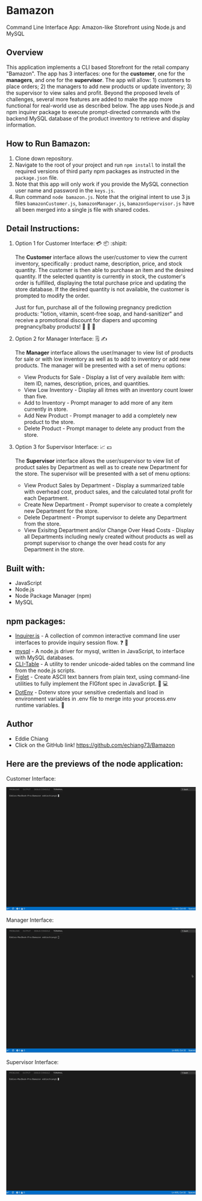 # Bamazon
Command Line Interface App: Amazon-like Storefront using Node.js and MySQL


## Overview
This application implements a CLI based Storefront for the retail company "Bamazon".  The app has 3 interfaces: one for the **customer**, one for the **managers**, and one for the **supervisor**.  The app will allow: 1) customers to place orders; 2) the managers to add new products or update inventory; 3) the supervisor to view sales and profit.  Beyond the proposed levels of challenges, several more features are added to make the app more functional for real-world use as described below. The app uses Node.js and npm inquirer package to execute prompt-directed commands with the backend MySQL database of the product inventory to retrieve and display information.

## How to Run Bamazon:

1. Clone down repository.
2. Navigate to the root of your project and run `npm install` to install the required versions of third party npm packages as instructed in the `package.json` file.
3. Note that this app will only work if you provide the MySQL connection user name and password in the `keys.js`.
4. Run command `node bamazon.js`.  Note that the original intent to use 3 js files `bamazonCustomer.js`, `bamazonManager.js`, `bamazonSupervisor.js` have all been merged into a single js file with shared codes.


## Detail Instructions:
1. Option 1 for Customer Interface: :credit_card: :package: :shipit:

   The **Customer** interface allows the user/customer to view the current inventory, specifically : product name, description, price, and stock quantity. The customer is then able to purchase an item and the desired quantity. If the selected quantity is currently in stock, the customer's order is fulfilled, displaying the total purchase price and updating the store database. If the desired quantity is not available, the customer is prompted to modify the order.

   Just for fun, purchase all of the following pregnancy prediction products: "lotion, vitamin, scent-free soap, and hand-sanitizer" and receive a promotional discount for diapers and upcoming pregnancy/baby products! :tada: :baby: :baby_bottle:

2. Option 2 for Manager Interface: :spiral_notepad: :writing_hand:
     
   The **Manager** interface allows the user/manager to view list of products for sale or with low inventory as well as to add to inventory or add new products. The manager will be presented with a set of menu options:

    * View Products for Sale - Display a list of very available item with: item ID, names, description, prices, and quantities.
    * View Low Inventory - Display all itmes with an inventory count lower than five.
    * Add to Inventory - Prompt manager to add more of any item currently in store.
    * Add New Product - Prompt manager to add a completely new product to the store.
    * Delete Product - Prompt manager to delete any product from the store.

3. Option 3 for Supervisor Interface: :chart_with_upwards_trend: :dollar:
     
   The **Supervisor** interface allows the user/supervisor to view list of product sales by Department as well as to create new Department for the store. The supervisor will be presented with a set of menu options:

    * View Product Sales by Department - Display a summarized table with overhead cost, product sales, and the calculated total profit for each Department.
    * Create New Department - Prompt supervisor to create a completely new Department for the store.
    * Delete Department - Prompt supervisor to delete any Department from the store.
    * View Exisitng Department and/or Change Over Head Costs - Display all Departments including newly created without products as well as prompt supervisor to change the over head costs for any Department in the store.


## Built with:
* JavaScript
* Node.js
* Node Package Manager (npm)
* MySQL

## npm packages: 
* [Inquirer.js](https://www.npmjs.com/package/inquirer) - A collection of common interactive command line user interfaces to provide inquiry session flow. :question: :speech_balloon:
* [mysql](https://www.npmjs.com/package/mysql) - A node.js driver for mysql, written in JavaScript, to interface with MySQL databases.
* [CLI-Table](https://www.npmjs.com/package/cli-table) - A utility to render unicode-aided tables on the command line from the node.js scripts.
* [Figlet](https://www.npmjs.com/package/figlet) - Create ASCII text banners from plain text, using command-line utilities to fully implement the FIGfont spec in JavaScript. :pencil: :computer:
* [DotEnv](https://www.npmjs.com/package/dotenv) - Dotenv store your sensitive credentials and load in environment variables in .env file to merge into your process.env runtime variables. :closed_lock_with_key:


## Author
* Eddie Chiang
* Click on the GitHub link!
https://github.com/echiang73/Bamazon


## Here are the previews of the node application:

Customer Interface:

![](nodepreview1.gif "gif")


Manager Interface:

![](nodepreview2.gif "gif")


Supervisor Interface:

![](nodepreview3.gif "gif")
